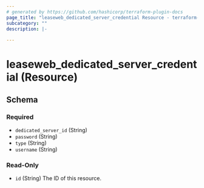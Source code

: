 ```yaml
---
# generated by https://github.com/hashicorp/terraform-plugin-docs
page_title: "leaseweb_dedicated_server_credential Resource - terraform-provider-leaseweb"
subcategory: ""
description: |-
  
---
```


# leaseweb_dedicated_server_credential (Resource)





<!-- schema generated by tfplugindocs -->
## Schema

### Required

- `dedicated_server_id` (String)
- `password` (String)
- `type` (String)
- `username` (String)

### Read-Only

- `id` (String) The ID of this resource.


